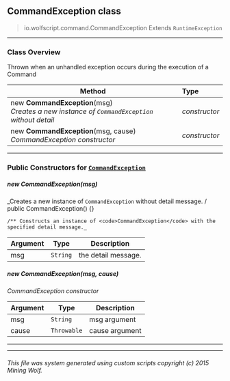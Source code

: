 ## CommandException __class__

>io.wolfscript.command.CommandException
>Extends `RuntimeException`

---

### Class Overview

Thrown when an unhandled exception occurs during the execution of a Command

Method | Type   
--- | :--- 
new __CommandException__(msg) <br> _Creates a new instance of <code>CommandException</code> without detail_ | _constructor_
new __CommandException__(msg, cause) <br> _CommandException constructor_ | _constructor_



---

### Public Constructors for [`CommandException`](CommandException.md)

##### <a id='commandexception'></a>new __CommandException__(msg) 

_Creates a new instance of <code>CommandException</code> without detail message. /
    public CommandException() {}

    /** Constructs an instance of <code>CommandException</code> with the specified detail message._

Argument | Type | Description  
--- | --- | --- 
msg | `String` | the detail message.

##### <a id='commandexception'></a>new __CommandException__(msg, cause) 

_CommandException constructor_

Argument | Type | Description  
--- | --- | --- 
msg | `String` | msg argument
cause | `Throwable` | cause argument

---
---


###### This file was system generated using custom scripts copyright (c) 2015 Mining Wolf.
	

